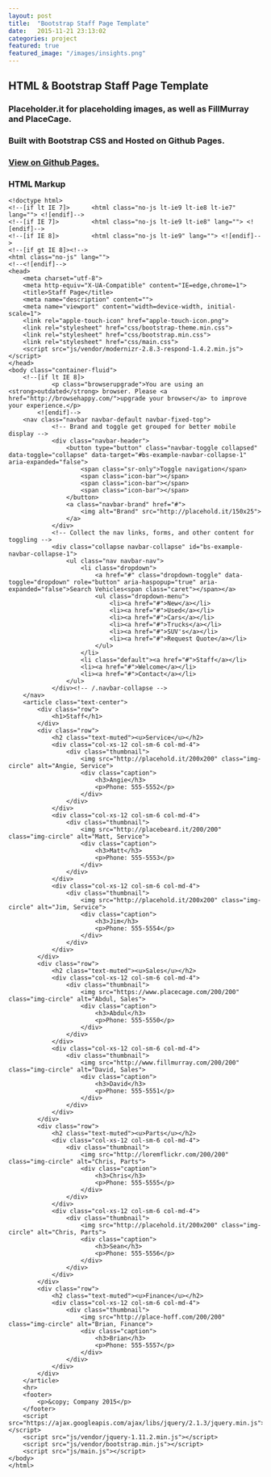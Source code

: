```yaml
---
layout: post
title:  "Bootstrap Staff Page Template"
date:   2015-11-21 23:13:02
categories: project
featured: true
featured_image: "/images/insights.png"
---
```


## HTML & Bootstrap Staff Page Template

### Placeholder.it for placeholding images, as well as FillMurray and PlaceCage.

### Built with Bootstrap CSS and Hosted on Github Pages.

### [View on Github Pages.](http://jaroot32.github.io/insights/)

### HTML Markup

	<!doctype html>
	<!--[if lt IE 7]>      <html class="no-js lt-ie9 lt-ie8 lt-ie7" lang=""> <![endif]-->
	<!--[if IE 7]>         <html class="no-js lt-ie9 lt-ie8" lang=""> <![endif]-->
	<!--[if IE 8]>         <html class="no-js lt-ie9" lang=""> <![endif]-->
	<!--[if gt IE 8]><!-->
	<html class="no-js" lang="">
	<!--<![endif]-->
	<head>
	    <meta charset="utf-8">
	    <meta http-equiv="X-UA-Compatible" content="IE=edge,chrome=1">
	    <title>Staff Page</title>
	    <meta name="description" content="">
	    <meta name="viewport" content="width=device-width, initial-scale=1">
	    <link rel="apple-touch-icon" href="apple-touch-icon.png">
	    <link rel="stylesheet" href="css/bootstrap-theme.min.css">
	    <link rel="stylesheet" href="css/bootstrap.min.css">
	    <link rel="stylesheet" href="css/main.css">
	    <script src="js/vendor/modernizr-2.8.3-respond-1.4.2.min.js"></script>
	</head>
	<body class="container-fluid">
	    <!--[if lt IE 8]>
	            <p class="browserupgrade">You are using an <strong>outdated</strong> browser. Please <a href="http://browsehappy.com/">upgrade your browser</a> to improve your experience.</p>
	        <![endif]-->
	    <nav class="navbar navbar-default navbar-fixed-top">
	            <!-- Brand and toggle get grouped for better mobile display -->
	            <div class="navbar-header">
	                <button type="button" class="navbar-toggle collapsed" data-toggle="collapse" data-target="#bs-example-navbar-collapse-1" aria-expanded="false">
	                    <span class="sr-only">Toggle navigation</span>
	                    <span class="icon-bar"></span>
	                    <span class="icon-bar"></span>
	                    <span class="icon-bar"></span>
	                </button>
	                <a class="navbar-brand" href="#">
	                    <img alt="Brand" src="http://placehold.it/150x25">
	                </a>
	            </div>
	            <!-- Collect the nav links, forms, and other content for toggling -->
	            <div class="collapse navbar-collapse" id="bs-example-navbar-collapse-1">
	                <ul class="nav navbar-nav">
	                    <li class="dropdown">
	                        <a href="#" class="dropdown-toggle" data-toggle="dropdown" role="button" aria-haspopup="true" aria-expanded="false">Search Vehicles<span class="caret"></span></a>
	                        <ul class="dropdown-menu">
	                            <li><a href="#">New</a></li>
	                            <li><a href="#">Used</a></li>
	                            <li><a href="#">Cars</a></li>
	                            <li><a href="#">Trucks</a></li>
	                            <li><a href="#">SUV's</a></li>
	                            <li><a href="#">Request Quote</a></li>
	                        </ul>
	                    </li>
	                    <li class="default"><a href="#">Staff</a></li>
	                    <li><a href="#">Welcome</a></li>
	                    <li><a href="#">Contact</a></li>
	                </ul>
	            </div><!-- /.navbar-collapse -->
	    </nav>
	    <article class="text-center">
	        <div class="row">
	            <h1>Staff</h1>
	        </div>
	        <div class="row">
	            <h2 class="text-muted"><u>Service</u></h2>
	            <div class="col-xs-12 col-sm-6 col-md-4">
	                <div class="thumbnail">
	                    <img src="http://placehold.it/200x200" class="img-circle" alt="Angie, Service">
	                    <div class="caption">
	                        <h3>Angie</h3>
	                        <p>Phone: 555-5552</p>
	                    </div>
	                </div>
	            </div>
	            <div class="col-xs-12 col-sm-6 col-md-4">
	                <div class="thumbnail">
	                    <img src="http://placebeard.it/200/200" class="img-circle" alt="Matt, Service">
	                    <div class="caption">
	                        <h3>Matt</h3>
	                        <p>Phone: 555-5553</p>
	                    </div>
	                </div>
	            </div>
	            <div class="col-xs-12 col-sm-6 col-md-4">
	                <div class="thumbnail">
	                    <img src="http://placehold.it/200x200" class="img-circle" alt="Jim, Service">
	                    <div class="caption">
	                        <h3>Jim</h3>
	                        <p>Phone: 555-5554</p>
	                    </div>
	                </div>
	            </div>
	        </div>
	        <div class="row">
	            <h2 class="text-muted"><u>Sales</u></h2>
	            <div class="col-xs-12 col-sm-6 col-md-4">
	                <div class="thumbnail">
	                    <img src="https://www.placecage.com/200/200" class="img-circle" alt="Abdul, Sales">
	                    <div class="caption">
	                        <h3>Abdul</h3>
	                        <p>Phone: 555-5550</p>
	                    </div>
	                </div>
	            </div>
	            <div class="col-xs-12 col-sm-6 col-md-4">
	                <div class="thumbnail">
	                    <img src="http://www.fillmurray.com/200/200" class="img-circle" alt="David, Sales">
	                    <div class="caption">
	                        <h3>David</h3>
	                        <p>Phone: 555-5551</p>
	                    </div>
	                </div>
	            </div>
	        </div>
	        <div class="row">
	            <h2 class="text-muted"><u>Parts</u></h2>
	            <div class="col-xs-12 col-sm-6 col-md-4">
	                <div class="thumbnail">
	                    <img src="http://loremflickr.com/200/200" class="img-circle" alt="Chris, Parts">
	                    <div class="caption">
	                        <h3>Chris</h3>
	                        <p>Phone: 555-5555</p>
	                    </div>
	                </div>
	            </div>
	            <div class="col-xs-12 col-sm-6 col-md-4">
	                <div class="thumbnail">
	                    <img src="http://placehold.it/200x200" class="img-circle" alt="Chris, Parts">
	                    <div class="caption">
	                        <h3>Sean</h3>
	                        <p>Phone: 555-5556</p>
	                    </div>
	                </div>
	            </div>
	        </div>
	        <div class="row">
	            <h2 class="text-muted"><u>Finance</u></h2>
	            <div class="col-xs-12 col-sm-6 col-md-4">
	                <div class="thumbnail">
	                    <img src="http://place-hoff.com/200/200" class="img-circle" alt="Brian, Finance">
	                    <div class="caption">
	                        <h3>Brian</h3>
	                        <p>Phone: 555-5557</p>
	                    </div>
	                </div>
	            </div>
	        </div>
	    </article>
	    <hr>
	    <footer>
	        <p>&copy; Company 2015</p>
	    </footer>
	    <script src="https://ajax.googleapis.com/ajax/libs/jquery/2.1.3/jquery.min.js"></script>
	    <script src="js/vendor/jquery-1.11.2.min.js"></script>
	    <script src="js/vendor/bootstrap.min.js"></script>
	    <script src="js/main.js"></script>
	</body>
	</html>